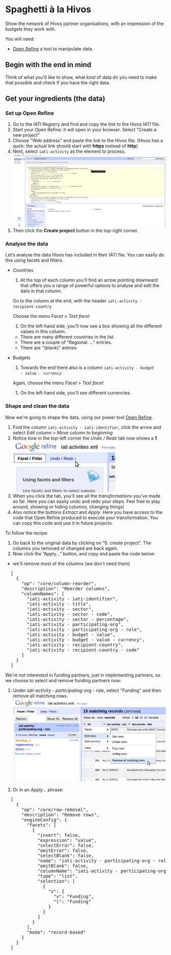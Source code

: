 Spaghetti à la Hivos
====================

Show the network of Hivos partner organisations, with an impression of the
budgets they work with.

You will need:

 * [Open Refine][openrefine] a tool to manipulate data.

Begin with the end in mind
--------------------------

Think of what you’d like to show, what kind of data do you need to make that
possible and check if you have the right data.

Get your ingredients (the data)
-------------------------------

### Set up Open Refine

1. Go to the IATI Registry and find and copy the link to the Hivos IATI file.
1. Start your Open Refine: it will open in your browser. Select "Create a new project"
1. Choose "Web address" and paste the link to the Hivos file.
  (Hivos has a quirk: the actual link should start with **https** instead of **http**)
1. Next, select <code>iati-activity</code> as the element to process.
  ![hivos-1]
1. Then click the **Create project** button in the top-right corner.

[openrefine]: http://openrefine.org/download.html
[hivos-1]: hivos-1.png

### Analyse the data

Let’s analyse the data Hivos has included in their IATI file. You can easily do this using facets and filters.

* Countries

  1. At the top of each column you’ll find an arrow pointing downward that offers
you a range of powerful options to analyse and edit the data in that column.

    Go to the column at the end, with the header
    <code>iati-activity - recipient-country</code>

    Choose the menu _Facet > Text facet_

  1. On the left-hand side, you’ll now see a box showing all the different values
in this column.

    - There are many different countries in the list.
    - There are a couple of "Regional: ..." entries.
    - There are "(blank)" entries.

* Budgets

  1. Towards the end there also is a column
  <code>iati-activity - budget - value - currency</code>

    Again, choose the menu _Facet > Text facet_

  1. On the left-hand side, you'll see different currencies.

### Shape and clean the data

Now we're going to shape the data, using our power tool [Open Refine][openrefine].

1. Find the column <code>iati-activity - iati-identifier</code>, click the
arrow and select _Edit column > Move column to beginning_
1. Notice how in the top-left corner the _Undo / Redo_ tab now shows a **1**
<br>![hivos-2]
1. When you click the tab, you’ll see all the _transformations_ you’ve made so
far. Here you can easily undo and redo your steps. Feel free to play around,
showing or hiding columns, changing things!
1. Also notice the buttons _Extract_ and _Apply_. Here you have access to the
code that Open Refine produced to execute your transformation. You can copy this
code and use it in future projects.

[hivos-2]: hivos-2.png

To follow the recipe:

1. Go back to the original data by clicking on “0. create project”. The columns
you removed or changed are back again.
1. Now click the “Apply...” button, and copy and paste the code below:
  * we'll remove most of the columns (we don't need them)

  <pre>
  [
    {
      "op": "core/column-reorder",
      "description": "Reorder columns",
      "columnNames": [
        "iati-activity - iati-identifier",
        "iati-activity - title",
        "iati-activity - sector",
        "iati-activity - sector - code",
        "iati-activity - sector - percentage",
        "iati-activity - participating-org",
        "iati-activity - participating-org - role",
        "iati-activity - budget - value",
        "iati-activity - budget - value - currency",
        "iati-activity - recipient-country",
        "iati-activity - recipient-country - code"
      ]
    }
  ]
</pre>

We're not interested in funding partners, just in implementing partners, so we
choose to select and remove funding partners now:

1. Under _iati-activity - participating-org - role_, select "Funding" and then
remove all matching rows.
<br>![hivos-3]

[hivos-3]: hivos-3.png

1. Or in an _Apply..._ phrase:

  <pre>
  [
    {
      "op": "core/row-removal",
      "description": "Remove rows",
      "engineConfig": {
        "facets": [
          {
            "invert": false,
            "expression": "value",
            "selectError": false,
            "omitError": false,
            "selectBlank": false,
            "name": "iati-activity - participating-org - role",
            "omitBlank": false,
            "columnName": "iati-activity - participating-org - role",
            "type": "list",
            "selection": [
              {
                "v": {
                  "v": "Funding",
                  "l": "Funding"
                }
              }
            ]
          }
        ],
        "mode": "record-based"
      }
    }
  ]
  </pre>
